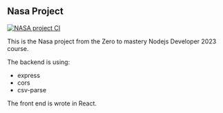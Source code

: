 ## Nasa Project

[![NASA project CI](https://github.com/whitlocktech/NASA-PROJECT/actions/workflows/node.yml/badge.svg)](https://github.com/whitlocktech/NASA-PROJECT/actions/workflows/node.yml)

This is the Nasa project from the Zero to mastery Nodejs Developer 2023 course.

The backend is using:

- express
- cors
- csv-parse

The front end is wrote in React.
